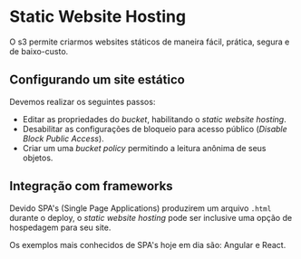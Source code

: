 # Static Website Hosting

O s3 permite criarmos websites státicos de maneira fácil, prática, segura e de baixo-custo.

## Configurando um site estático

Devemos realizar os seguintes passos:

- Editar as propriedades do *bucket*, habilitando o *static website hosting*.
- Desabilitar as configurações de bloqueio para acesso público (*Disable Block Public Access*).
- Criar um uma *bucket policy* permitindo a leitura anônima de seus objetos. 

## Integração com frameworks

Devido SPA's (Single Page Applications) produzirem um arquivo ```.html``` durante o deploy, o *static website hosting* pode ser inclusive uma opção de hospedagem para seu site.

Os exemplos mais conhecidos de SPA's hoje em dia são: Angular e React.
